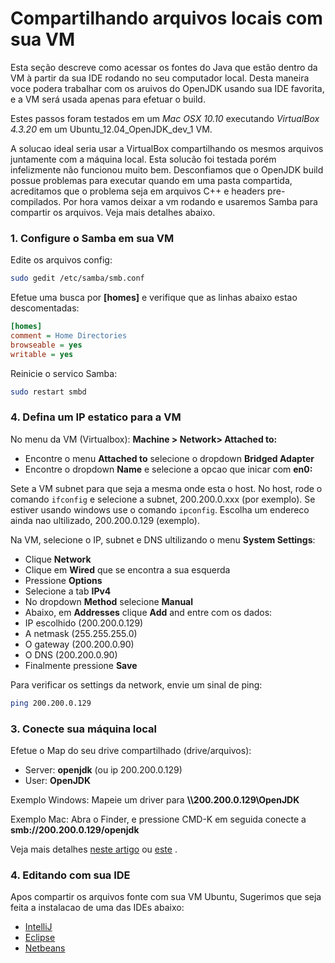 # Compartilhando arquivos locais com sua VM

Esta seção descreve como acessar os fontes do Java que estão dentro da VM à partir da sua IDE rodando no seu computador local.
Desta maneira voce podera trabalhar com os aruivos do OpenJDK usando sua IDE favorita, e a VM será usada apenas para efetuar o build.

Estes passos foram testados em um *Mac OSX 10.10* executando *VirtualBox 4.3.20* em um Ubuntu_12.04_OpenJDK_dev_1 VM.

A solucao ideal seria usar a VirtualBox compartilhando os mesmos arquivos juntamente com a máquina local. Esta solucão foi testada porém infelizmente não funcionou muito bem. Desconfiamos que o OpenJDK build possue problemas para executar quando em uma pasta compartida, acreditamos que o problema seja em arquivos C++ e headers pre-compilados. Por hora vamos deixar a vm rodando e usaremos Samba para compartir os arquivos. Veja mais detalhes abaixo.

### 1. Configure o Samba em sua VM

Edite os arquivos config:

```bash
sudo gedit /etc/samba/smb.conf
```

Efetue uma busca por **[homes]** e verifique que as linhas abaixo estao descomentadas:
```ini
[homes]
comment = Home Directories
browseable = yes
writable = yes
```
Reinicie o servico Samba:

```bash
sudo restart smbd
```

### 4. Defina um IP estatico para a VM

No menu da VM (Virtualbox): **Machine > Network> Attached to:**
 - Encontre o menu **Attached to** selecione o dropdown **Bridged Adapter**
 - Encontre o dropdown **Name**  e selecione a opcao que inicar com **en0:**

Sete a VM subnet para que seja a mesma onde esta o host. No host, rode o comando `ifconfig` e selecione a subnet, 200.200.0.xxx (por exemplo). Se estiver usando windows use o comando `ipconfig`. Escolha um endereco ainda nao ultilizado, 200.200.0.129 (exemplo).

Na VM, selecione o IP, subnet e DNS ultilizando o menu **System Settings**:
 - Clique **Network**
 - Clique em **Wired** que se encontra a sua esquerda
 - Pressione **Options**
 - Selecione a tab **IPv4**
 - No dropdown **Method** selecione **Manual**
 - Abaixo, em **Addresses** clique **Add** and entre com os dados:
  - IP escolhido (200.200.0.129)
  - A netmask (255.255.255.0)
  - O gateway (200.200.0.90)
  - O DNS (200.200.0.90)
 - Finalmente pressione **Save**

Para verificar os settings da network, envie um sinal de ping:
```bash
ping 200.200.0.129
```

### 3. Conecte sua máquina local
Efetue o Map do seu drive compartilhado (drive/arquivos):
 - Server: **openjdk** (ou ip 200.200.0.129)
 - User: **OpenJDK**

Exemplo Windows: Mapeie um driver para **\\\\200.200.0.129\OpenJDK**

Exemplo Mac: Abra o Finder, e pressione CMD-K em seguida conecte a **smb://200.200.0.129/openjdk**


Veja mais detalhes [neste artigo](http://www.howtogeek.com/howto/ubuntu/share-ubuntu-home-directories-using-samba/) ou [este]( http://superuser.com/questions/241825/share-virtualbox-folders-in-reverse-guest-host) .


### 4. Editando com sua IDE
Apos compartir os arquivos fonte com sua VM Ubuntu, Sugerimos que seja feita a instalacao de uma das IDEs abaixo:
 * [IntelliJ](../source-code/loading_openjdk_in_intellij.md)
 * [Eclipse](../source-code/loading_openjdk_in_eclipse.md)
 * [Netbeans](../source-code/loading_openjdk_in_netbeans.md)

 